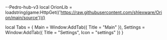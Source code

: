 --Pedro-hub-v3
local OrionLib = loadstring(game:HttpGet(('https://raw.githubusercontent.com/shlexware/Orion/main/source'))()

local Tabs = {
    Main = Window:AddTab({ Title = "Main" }),
    Settings = Window:AddTab({ Title = "Settings", Icon = "settings" })
}

